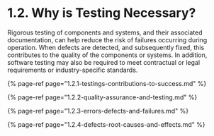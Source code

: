 # 1.2. Why is Testing Necessary?

Rigorous testing of components and systems, and their associated documentation, can help reduce the risk of failures occurring during operation. When defects are detected, and subsequently fixed, this contributes to the quality of the components or systems. In addition, software testing may also be required to meet contractual or legal requirements or industry-specific standards.

{% page-ref page="1.2.1-testings-contributions-to-success.md" %}

{% page-ref page="1.2.2-quality-assurance-and-testing.md" %}

{% page-ref page="1.2.3-errors-defects-and-failures.md" %}

{% page-ref page="1.2.4-defects-root-causes-and-effects.md" %}



